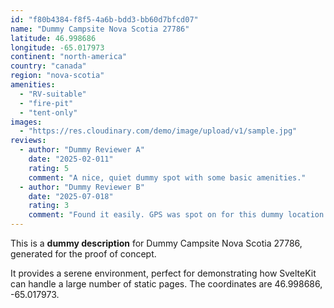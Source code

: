 ```yaml
---
id: "f80b4384-f8f5-4a6b-bdd3-bb60d7bfcd07"
name: "Dummy Campsite Nova Scotia 27786"
latitude: 46.998686
longitude: -65.017973
continent: "north-america"
country: "canada"
region: "nova-scotia"
amenities:
  - "RV-suitable"
  - "fire-pit"
  - "tent-only"
images:
  - "https://res.cloudinary.com/demo/image/upload/v1/sample.jpg"
reviews:
  - author: "Dummy Reviewer A"
    date: "2025-02-011"
    rating: 5
    comment: "A nice, quiet dummy spot with some basic amenities."
  - author: "Dummy Reviewer B"
    date: "2025-07-018"
    rating: 3
    comment: "Found it easily. GPS was spot on for this dummy location."
---
```


This is a **dummy description** for Dummy Campsite Nova Scotia 27786, generated for the proof of concept.

It provides a serene environment, perfect for demonstrating how SvelteKit can handle a large number of static pages. The coordinates are 46.998686, -65.017973.
